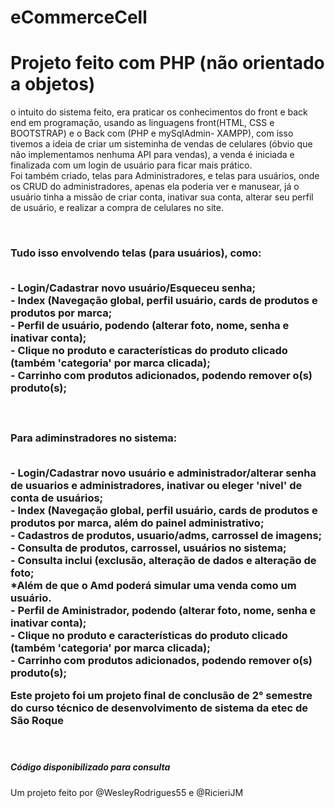 # eCommerceCell

<h1>Projeto feito com PHP (não orientado a objetos)</h1>

<p> o intuito do sistema feito, era praticar os conhecimentos do front e back end em programação, usando as linguagens front(HTML, CSS e BOOTSTRAP) e o Back com (PHP e mySqlAdmin- XAMPP), com isso tivemos a ideia de criar um sisteminha de vendas de celulares (óbvio que não implementamos nenhuma API para vendas), a venda é iniciada e finalizada com um login de usuário para ficar mais prático.<br> Foi também criado, telas para Administradores, e telas para usuários, onde os CRUD do administradores, apenas ela poderia ver e manusear, já o usuário tinha a missão de criar conta, inativar sua conta, alterar seu perfil de usuário, e realizar a compra de celulares no site.</p>
<br />
<h3>Tudo isso envolvendo telas (para usuários), como:<p>
  <p>
    <br />- Login/Cadastrar novo usuário/Esqueceu senha;
    <br />- Index (Navegação global, perfil usuário, cards de produtos e produtos por marca;
    <br />- Perfil de usuário, podendo (alterar foto, nome, senha e inativar conta);
    <br />- Clique no produto e características do produto clicado (também 'categoria' por marca clicada);
    <br />- Carrinho com produtos adicionados, podendo remover o(s) produto(s);
  </p>
<br />
  <h3>Para adiminstradores no sistema:
  <p>
    <br />- Login/Cadastrar novo usuário e administrador/alterar senha de usuarios e administradores, inativar ou eleger 'nivel' de conta de usuários;
    <br />- Index (Navegação global, perfil usuário, cards de produtos e produtos por marca, além do painel administrativo;
    <br />- Cadastros de produtos, usuario/adms, carrossel de imagens;
    <br />- Consulta de produtos, carrossel, usuários no sistema;
    <br />- Consulta inclui (exclusão, alteração de dados e alteração de foto;
    <br />*Além de que o Amd poderá simular uma venda como um usuário.
    <br />- Perfil de Aministrador, podendo (alterar foto, nome, senha e inativar conta);
    <br />- Clique no produto e características do produto clicado (também 'categoria' por marca clicada);
    <br />- Carrinho com produtos adicionados, podendo remover o(s) produto(s);
  </p>
<p>Este projeto foi um projeto final de conclusão de 2° semestre do curso técnico de desenvolvimento de sistema da etec de São Roque</p>
<br>
<h5>Código disponibilizado para consulta</h5>
<p>Um projeto feito por @WesleyRodrigues55 e @RicieriJM<p>
